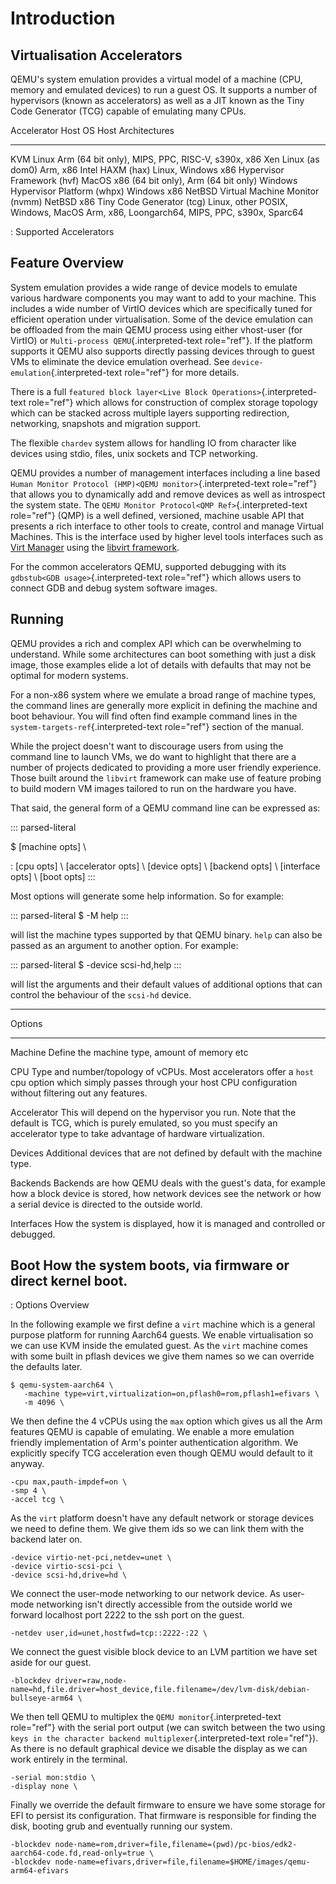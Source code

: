 # Introduction

## Virtualisation Accelerators

QEMU\'s system emulation provides a virtual model of a machine (CPU,
memory and emulated devices) to run a guest OS. It supports a number of
hypervisors (known as accelerators) as well as a JIT known as the Tiny
Code Generator (TCG) capable of emulating many CPUs.

  Accelerator                             Host OS                              Host Architectures
  --------------------------------------- ------------------------------------ --------------------------------------------------
  KVM                                     Linux                                Arm (64 bit only), MIPS, PPC, RISC-V, s390x, x86
  Xen                                     Linux (as dom0)                      Arm, x86
  Intel HAXM (hax)                        Linux, Windows                       x86
  Hypervisor Framework (hvf)              MacOS                                x86 (64 bit only), Arm (64 bit only)
  Windows Hypervisor Platform (whpx)      Windows                              x86
  NetBSD Virtual Machine Monitor (nvmm)   NetBSD                               x86
  Tiny Code Generator (tcg)               Linux, other POSIX, Windows, MacOS   Arm, x86, Loongarch64, MIPS, PPC, s390x, Sparc64

  : Supported Accelerators

## Feature Overview

System emulation provides a wide range of device models to emulate
various hardware components you may want to add to your machine. This
includes a wide number of VirtIO devices which are specifically tuned
for efficient operation under virtualisation. Some of the device
emulation can be offloaded from the main QEMU process using either
vhost-user (for VirtIO) or `Multi-process QEMU`{.interpreted-text
role="ref"}. If the platform supports it QEMU also supports directly
passing devices through to guest VMs to eliminate the device emulation
overhead. See `device-emulation`{.interpreted-text role="ref"} for more
details.

There is a full
`featured block layer<Live Block Operations>`{.interpreted-text
role="ref"} which allows for construction of complex storage topology
which can be stacked across multiple layers supporting redirection,
networking, snapshots and migration support.

The flexible `chardev` system allows for handling IO from character like
devices using stdio, files, unix sockets and TCP networking.

QEMU provides a number of management interfaces including a line based
`Human Monitor Protocol (HMP)<QEMU monitor>`{.interpreted-text
role="ref"} that allows you to dynamically add and remove devices as
well as introspect the system state. The
`QEMU Monitor Protocol<QMP Ref>`{.interpreted-text role="ref"} (QMP) is
a well defined, versioned, machine usable API that presents a rich
interface to other tools to create, control and manage Virtual Machines.
This is the interface used by higher level tools interfaces such as
[Virt Manager](https://virt-manager.org/) using the [libvirt
framework](https://libvirt.org).

For the common accelerators QEMU, supported debugging with its
`gdbstub<GDB usage>`{.interpreted-text role="ref"} which allows users to
connect GDB and debug system software images.

## Running

QEMU provides a rich and complex API which can be overwhelming to
understand. While some architectures can boot something with just a disk
image, those examples elide a lot of details with defaults that may not
be optimal for modern systems.

For a non-x86 system where we emulate a broad range of machine types,
the command lines are generally more explicit in defining the machine
and boot behaviour. You will find often find example command lines in
the `system-targets-ref`{.interpreted-text role="ref"} section of the
manual.

While the project doesn\'t want to discourage users from using the
command line to launch VMs, we do want to highlight that there are a
number of projects dedicated to providing a more user friendly
experience. Those built around the `libvirt` framework can make use of
feature probing to build modern VM images tailored to run on the
hardware you have.

That said, the general form of a QEMU command line can be expressed as:

::: parsed-literal

\$ \[machine opts\] \\

:   \[cpu opts\] \\ \[accelerator opts\] \\ \[device opts\] \\ \[backend
    opts\] \\ \[interface opts\] \\ \[boot opts\]
:::

Most options will generate some help information. So for example:

::: parsed-literal
\$ -M help
:::

will list the machine types supported by that QEMU binary. `help` can
also be passed as an argument to another option. For example:

::: parsed-literal
\$ -device scsi-hd,help
:::

will list the arguments and their default values of additional options
that can control the behaviour of the `scsi-hd` device.

  -----------------------------------------------------------------------------
  Options       
  ------------- ---------------------------------------------------------------
  Machine       Define the machine type, amount of memory etc

  CPU           Type and number/topology of vCPUs. Most accelerators offer a
                `host` cpu option which simply passes through your host CPU
                configuration without filtering out any features.

  Accelerator   This will depend on the hypervisor you run. Note that the
                default is TCG, which is purely emulated, so you must specify
                an accelerator type to take advantage of hardware
                virtualization.

  Devices       Additional devices that are not defined by default with the
                machine type.

  Backends      Backends are how QEMU deals with the guest\'s data, for example
                how a block device is stored, how network devices see the
                network or how a serial device is directed to the outside
                world.

  Interfaces    How the system is displayed, how it is managed and controlled
                or debugged.

  Boot          How the system boots, via firmware or direct kernel boot.
  -----------------------------------------------------------------------------

  : Options Overview

In the following example we first define a `virt` machine which is a
general purpose platform for running Aarch64 guests. We enable
virtualisation so we can use KVM inside the emulated guest. As the
`virt` machine comes with some built in pflash devices we give them
names so we can override the defaults later.

``` 
$ qemu-system-aarch64 \
   -machine type=virt,virtualization=on,pflash0=rom,pflash1=efivars \
   -m 4096 \
```

We then define the 4 vCPUs using the `max` option which gives us all the
Arm features QEMU is capable of emulating. We enable a more emulation
friendly implementation of Arm\'s pointer authentication algorithm. We
explicitly specify TCG acceleration even though QEMU would default to it
anyway.

``` 
-cpu max,pauth-impdef=on \
-smp 4 \
-accel tcg \
```

As the `virt` platform doesn\'t have any default network or storage
devices we need to define them. We give them ids so we can link them
with the backend later on.

``` 
-device virtio-net-pci,netdev=unet \
-device virtio-scsi-pci \
-device scsi-hd,drive=hd \
```

We connect the user-mode networking to our network device. As user-mode
networking isn\'t directly accessible from the outside world we forward
localhost port 2222 to the ssh port on the guest.

``` 
-netdev user,id=unet,hostfwd=tcp::2222-:22 \
```

We connect the guest visible block device to an LVM partition we have
set aside for our guest.

``` 
-blockdev driver=raw,node-name=hd,file.driver=host_device,file.filename=/dev/lvm-disk/debian-bullseye-arm64 \
```

We then tell QEMU to multiplex the `QEMU monitor`{.interpreted-text
role="ref"} with the serial port output (we can switch between the two
using `keys in the
character backend multiplexer`{.interpreted-text role="ref"}). As there
is no default graphical device we disable the display as we can work
entirely in the terminal.

``` 
-serial mon:stdio \
-display none \
```

Finally we override the default firmware to ensure we have some storage
for EFI to persist its configuration. That firmware is responsible for
finding the disk, booting grub and eventually running our system.

``` 
-blockdev node-name=rom,driver=file,filename=(pwd)/pc-bios/edk2-aarch64-code.fd,read-only=true \
-blockdev node-name=efivars,driver=file,filename=$HOME/images/qemu-arm64-efivars
```
